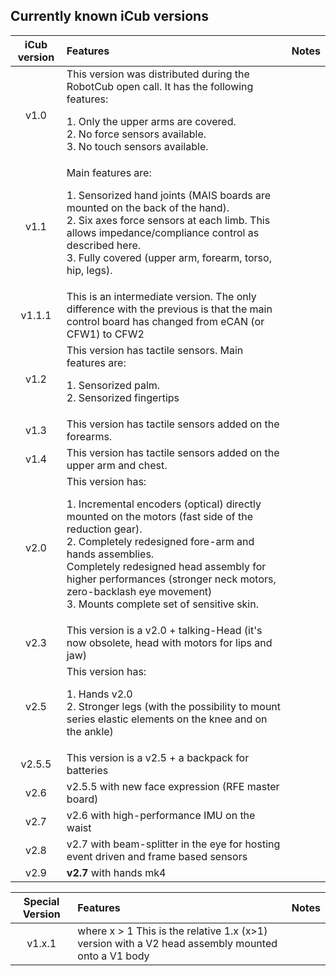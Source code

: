 ## Currently known iCub versions

| iCub version | Features | Notes | 
| :--: | :--| :--| 
| v1.0	| This version was distributed during the RobotCub open call. It has the following features: <p> 1. Only the upper arms are covered. <br> 2. No force sensors available. <br> 3. No touch sensors available. </p> | | 
| v1.1 |	Main features are: <p> 1. Sensorized hand joints (MAIS boards are mounted on the back of the hand). <br> 2. Six axes force sensors at each limb. This allows impedance/compliance control as described here.<br> 3. Fully covered (upper arm, forearm, torso, hip, legs). | |
|v1.1.1	| This is an intermediate version. The only difference with the previous is that the main control board has changed from eCAN (or CFW1) to CFW2 | |
| v1.2 |	This version has tactile sensors. Main features are: <p> 1. Sensorized palm.<br> 2. Sensorized fingertips </p>| |
| v1.3 |	This version has tactile sensors added on the forearms. | |
| v1.4 |	This version has tactile sensors added on the upper arm and chest. | |
| v2.0 |	This version has: <p> 1. Incremental encoders (optical) directly mounted on the motors (fast side of the reduction gear). <br> 2. Completely redesigned fore-arm and hands assemblies. <br> Completely redesigned head assembly for higher performances (stronger neck motors, zero-backlash eye movement) <br> 3. Mounts complete set of sensitive skin.
| v2.3 |	This version is a v2.0 + talking-Head (it's now obsolete, head with motors for lips and jaw) | |
| v2.5 | This version has: <p>  1. Hands v2.0 <br> 2. Stronger legs (with the possibility to mount series elastic elements on the knee and on the ankle) <br>   | 
| v2.5.5| This version is a v2.5 + a backpack for batteries | | 
| v2.6 | v2.5.5 with new face expression (RFE master board) | |
| v2.7 | v2.6 with high-performance IMU on the waist | |
| v2.8 | v2.7 with beam-splitter in the eye for hosting event driven and frame based sensors | |
| v2.9 | **v2.7** with hands mk4 | |   

|Special Version |	Features | Notes |
| :---:| :---| :---|
| v1.x.1 | where x > 1 This is the relative 1.x (x>1) version with a V2 head assembly mounted onto a V1 body | |
